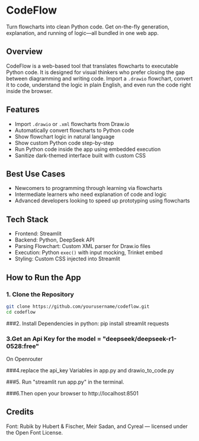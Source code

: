 # CodeFlow

Turn flowcharts into clean Python code. Get on-the-fly generation, explanation, and running of logic—all bundled in one web app.

## Overview

CodeFlow is a web-based tool that translates flowcharts to executable Python code. It is designed for visual thinkers who prefer closing the gap between diagramming and writing code. Import a `.drawio` flowchart, convert it to code, understand the logic in plain English, and even run the code right inside the browser.

## Features

- Import `.drawio` or `.xml` flowcharts from Draw.io
- Automatically convert flowcharts to Python code
- Show flowchart logic in natural language
- Show custom Python code step-by-step
- Run Python code inside the app using embedded execution
- Sanitize dark-themed interface built with custom CSS

## Best Use Cases

- Newcomers to programming through learning via flowcharts
- Intermediate learners who need explanation of code and logic
- Advanced developers looking to speed up prototyping using flowcharts

## Tech Stack

- Frontend: Streamlit
- Backend: Python, DeepSeek API
- Parsing Flowchart: Custom XML parser for Draw.io files
- Execution: Python `exec()` with input mocking, Trinket embed
- Styling: Custom CSS injected into Streamlit

## How to Run the App

### 1. Clone the Repository

```bash
git clone https://github.com/yourusername/codeflow.git
cd codeflow
```
###2. Install Dependencies in python:
pip install streamlit requests

### 3.Get an Api Key for the model = "deepseek/deepseek-r1-0528:free"
On Openrouter

###4.replace the api_key Variables in app.py and drawio_to_code.py

###5. Run "streamlit run app.py" in the terminal.

###6.Then open your browser to http://localhost:8501

## Credits
Font: Rubik by Hubert & Fischer, Meir Sadan, and Cyreal — licensed under the Open Font License.
